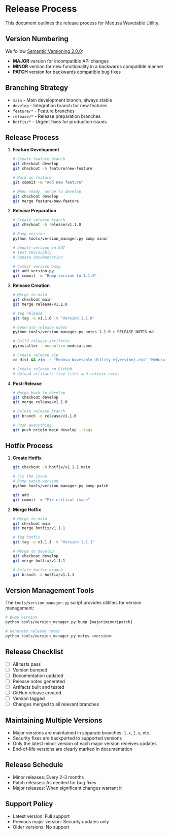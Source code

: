 # Release Process

This document outlines the release process for Medusa Wavetable Utility.

## Version Numbering

We follow [Semantic Versioning 2.0.0](https://semver.org/):

- **MAJOR** version for incompatible API changes
- **MINOR** version for new functionality in a backwards compatible manner
- **PATCH** version for backwards compatible bug fixes

## Branching Strategy

- `main` - Main development branch, always stable
- `develop` - Integration branch for new features
- `feature/*` - Feature branches
- `release/*` - Release preparation branches
- `hotfix/*` - Urgent fixes for production issues

## Release Process

1. **Feature Development**
   ```bash
   # Create feature branch
   git checkout develop
   git checkout -b feature/new-feature
   
   # Work on feature
   git commit -m "Add new feature"
   
   # When ready, merge to develop
   git checkout develop
   git merge feature/new-feature
   ```

2. **Release Preparation**
   ```bash
   # Create release branch
   git checkout -b release/v1.1.0
   
   # Bump version
   python tools/version_manager.py bump minor
   
   # Update version in GUI
   # Test thoroughly
   # Update documentation
   
   # Commit version bump
   git add version.py
   git commit -m "Bump version to 1.1.0"
   ```

3. **Release Creation**
   ```bash
   # Merge to main
   git checkout main
   git merge release/v1.1.0
   
   # Tag release
   git tag -a v1.1.0 -m "Version 1.1.0"
   
   # Generate release notes
   python tools/version_manager.py notes 1.1.0 > RELEASE_NOTES.md
   
   # Build release artifacts
   pyinstaller --noconfirm medusa.spec
   
   # Create release zip
   cd dist && zip -r "Medusa_Wavetable_Utility_v{version}.zip" "Medusa Wavetable Utility.app" && cd ..
   
   # Create release on GitHub
   # Upload artifacts (zip file) and release notes
   ```

4. **Post-Release**
   ```bash
   # Merge back to develop
   git checkout develop
   git merge release/v1.1.0
   
   # Delete release branch
   git branch -d release/v1.1.0
   
   # Push everything
   git push origin main develop --tags
   ```

## Hotfix Process

1. **Create Hotfix**
   ```bash
   git checkout -b hotfix/v1.1.1 main
   
   # Fix the issue
   # Bump patch version
   python tools/version_manager.py bump patch
   
   git add .
   git commit -m "Fix critical issue"
   ```

2. **Merge Hotfix**
   ```bash
   # Merge to main
   git checkout main
   git merge hotfix/v1.1.1
   
   # Tag hotfix
   git tag -a v1.1.1 -m "Version 1.1.1"
   
   # Merge to develop
   git checkout develop
   git merge hotfix/v1.1.1
   
   # Delete hotfix branch
   git branch -d hotfix/v1.1.1
   ```

## Version Management Tools

The `tools/version_manager.py` script provides utilities for version management:

```bash
# Bump version
python tools/version_manager.py bump [major|minor|patch]

# Generate release notes
python tools/version_manager.py notes <version>
```

## Release Checklist

- [ ] All tests pass
- [ ] Version bumped
- [ ] Documentation updated
- [ ] Release notes generated
- [ ] Artifacts built and tested
- [ ] GitHub release created
- [ ] Version tagged
- [ ] Changes merged to all relevant branches

## Maintaining Multiple Versions

- Major versions are maintained in separate branches: `1.x`, `2.x`, etc.
- Security fixes are backported to supported versions
- Only the latest minor version of each major version receives updates
- End-of-life versions are clearly marked in documentation

## Release Schedule

- Minor releases: Every 2-3 months
- Patch releases: As needed for bug fixes
- Major releases: When significant changes warrant it

## Support Policy

- Latest version: Full support
- Previous major version: Security updates only
- Older versions: No support